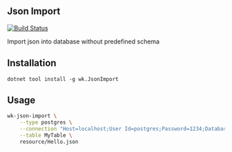## Json Import

[![Build Status](https://dev.azure.com/wk-j/json-import/_apis/build/status/wk-j.json-import)](https://dev.azure.com/wk-j/json-import/_build/latest?definitionId=10)

Import json into database without predefined schema

## Installation

```
dotnet tool install -g wk.JsonImport
```

## Usage

```bash
wk-json-import \
    --type postgres \
    --connection "Host=localhost;User Id=postgres;Password=1234;Database=Test" \
    --table MyTable \
    resource/Hello.json
```